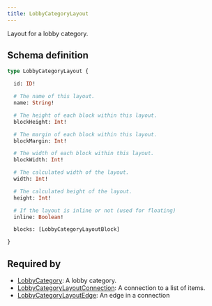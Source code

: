 ```yaml
---
title: LobbyCategoryLayout
---
```


Layout for a lobby category.

## Schema definition
```graphql
type LobbyCategoryLayout {

  id: ID! 

  # The name of this layout.
  name: String! 

  # The height of each block within this layout.
  blockHeight: Int! 

  # The margin of each block within this layout.
  blockMargin: Int! 

  # The width of each block within this layout.
  blockWidth: Int! 

  # The calculated width of the layout.
  width: Int! 

  # The calculated height of the layout.
  height: Int! 

  # If the layout is inline or not (used for floating)
  inline: Boolean! 

  blocks: [LobbyCategoryLayoutBlock] 

}
```

## Required by
* [LobbyCategory](graphql/schema/lobbycategory.md): A lobby category.
* [LobbyCategoryLayoutConnection](graphql/schema/lobbycategorylayoutconnection.md): A connection to a list of items.
* [LobbyCategoryLayoutEdge](graphql/schema/lobbycategorylayoutedge.md): An edge in a connection
